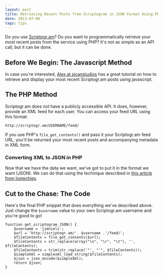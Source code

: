 ```yaml
---
layout: post
title: Retrieving Recent Posts from Scriptogram in JSON Format Using PHP
date: 2013-07-08
tags: tips
---
```


Do you use [Scriptogr.am](http://scriptogr.am/)? Do you want to programmatically retrieve your most recent posts from the service using PHP? It's not as simple as an API call, but it can be done.

## Before We Begin: The Javascript Method
In case you're interested, [Alex at sicanstudios](http://sicanstudios.com/post/recent-posts-scriptogram/) has a great tutorial on how to retrieve and display your most recent Scriptogr.am posts using javascript.

## The PHP Method
Scriptogr.am does not have a publicly accessible API. It does, however, provide an XML feed for each user. You can access your feed URL using this format:

	http://scriptogr.am/USERNAME/feed/

If you use PHP's `file_get_contents()` and pass it your Scriptogr.am feed URL, you'll be returned your most recent posts and accompanying metadata in XML form. 

### Converting XML to JSON in PHP
Now that we have the data we want, we've got to put it in the format we want (JSON). We can do that using the technique described in [this article from lostechies](http://lostechies.com/seanbiefeld/2011/10/21/simple-xml-to-json-with-php/).

## Cut to the Chase: The Code
Here's the final PHP snippet that does everything we've described above. Just change the `$username` value to your own Scriptogr.am username and you're good to go!

	function get_scriptogram_JSON() {
    	$username = 'jimniels';
    	$url = 'http://scriptogr.am/'. $username .'/feed/';
    	$fileContents = file_get_contents($url);
    	$fileContents = str_replace(array("\n", "\r", "\t"), '', $fileContents);
    	$fileContents = trim(str_replace('"', "'", $fileContents));
    	$simpleXml = simplexml_load_string($fileContents);
    	$json = json_encode($simpleXml);
    	return $json;
	}